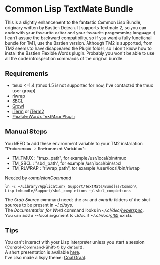# Common Lisp TextMate Bundle

This is a slightly enhancement to the fantastic Common Lisp Bundle, originary written by Bastien Dejean.
It supports Textmate 2, so you can code with your favourite editor and your favourite programming language :)
I can't assure the backward compatibility, so if you want a fully functional bundle for TM1, use the Bastien version.
Although TM2 is supported, from TM2 seems to have disappeared the Plugin folder, so I don't know how to install the
Bastien Flexible Words plugin. Probably you won't be able to use all the code introspection commands of the original bundle.

## Requirements

* tmux <=1.4 (tmux 1.5 is not supported for now, I've contacted the tmux user group)
* rlwrap
* [SBCL](http://www.sbcl.org/)
* [Growl](http://growl.info/)
* [iTerm](http://iterm.sourceforge.net/) or [iTerm2](http://code.google.com/p/iterm2/)
* [Flexible Words TextMate Plugin](http://github.com/baskerville/Flexible-Words-TextMate)

## Manual Steps

You NEED to add these environment variable to your TM2 installation "Preferences -> Environment Variables":

* TM_TMUX : "tmux_path", for example /usr/local/bin/tmux
* TM_SBCL : "sbcl_path", for example /usr/local/bin/sbcl
* TM_RLWRAP : "rlwrap_path", for example /user/local/bin/rlwrap
	
Needed by *completionCommand* :

	ln -s ~/Library/Application\ Support/TextMate/Bundles/Common\ Lisp.tmbundle/Support/sbcl_completions ~/.sbcl_completions

The *Grab Source* command needs the *src* and *contrib* folders of the sbcl sources to be present in *~/.cl/sys*.  
The *Documentation for Word* command looks in *~/.cl/doc/[hyperspec][hys]*.  
You can add a *--local* argument to *cldoc* if *~/.cl/doc/[cltl2][cl2]* exists.

[cl2]: http://www.cs.cmu.edu/afs/cs.cmu.edu/project/ai-repository/ai/lang/lisp/doc/cltl/cltl_ht.tgz
[hys]: ftp://ftp.lispworks.com/pub/software_tools/reference/HyperSpec-7-0.tar.gz

## Tips

You can't interact with your Lisp interpreter unless you start a session (Control-Command-Shift-O by default).  
A short presentation is available [here](http://www.vimeo.com/13780133).  
I've also made a lispy theme: [Coal Graal](http://github.com/baskerville/Coal-Graal.tmTheme).
